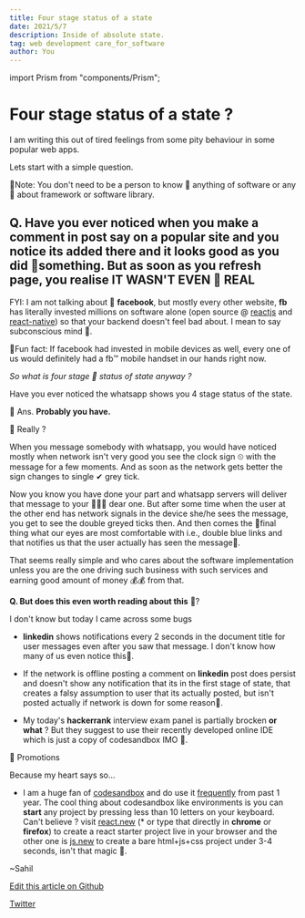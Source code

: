 ```yaml
---
title: Four stage status of a state
date: 2021/5/7
description: Inside of absolute state.
tag: web development care_for_software
author: You
---
```


import Prism from "components/Prism";

# Four stage status of a state ?

I am writing this out of tired feelings from some pity behaviour in some popular web apps.

Lets start with a simple question.

🤠︎Note: You don't need to be a person to know 🙈︎ anything of software or any 💩︎ about framework or software library.

## Q. Have you ever noticed when you make a comment in post say on a popular site and you notice its added there and it looks good as you did 🤠︎something. But as soon as you refresh page, you realise IT WASN'T EVEN 🛑︎ REAL

FYI: I am not talking about 👥︎ __facebook__, but mostly every other website, __fb__ has literally invested millions on software alone (open source @ [reactjs](https://github.com/facebook/react) and [react-native](https://github.com/facebook/react-native)) so that your backend doesn't feel bad about. I mean to say subconscious mind 🥝︎.

🦑︎Fun fact: If facebook had invested in mobile devices as well, every one of us would definitely had a fb™︎ mobile handset in our hands right now.

*So what is four stage 🤬︎ status of state anyway ?*

Have you ever noticed the whatsapp shows you 4 stage status of the state.

🤺︎ Ans. __Probably you have.__

🐥︎ Really ?

When you message somebody with whatsapp, you would have noticed mostly when network isn't very good you see the clock sign ⏲︎ with the message for a few moments. And as soon as the network gets better the sign changes to single ✔︎ grey tick.

Now you know you have done your part and whatsapp servers will deliver that message to your 🧑︎‍🤝︎‍🧑︎ dear one. But after some time when the user at the other end has network signals in the device she/he sees the message, you get to see the double greyed ticks then. And then comes the 🧿︎final thing what our eyes are most  comfortable  with i.e., double blue links and that notifies us that the user actually has seen the message🦕︎.

That seems really simple and who cares about the software implementation unless you are the one driving such business with such services and earning good amount of money 💰︎💰︎ from that.

**Q. But does this even worth reading about this** 🤹︎? 

I don't know but today I came across some bugs

- **linkedin** shows notifications every 2 seconds in the document title for user messages even after you saw that message. I don't know how many of us even notice this🤨︎.

- If the network is offline posting a comment on **linkedin** post does persist and doesn't show any notification that its in the first stage of state, that creates a falsy assumption to user that its actually posted, but isn't posted actually if network is down for some reason🥺︎.

- My today's **hackerrank** interview exam panel is partially brocken __or what__ ? But they suggest to use their recently developed online IDE which is just a copy of codesandbox IMO 🥵︎.

💓︎ Promotions

Because my heart says so...

- I am a huge fan of [codesandbox](codesandbox.io) and do use it [frequently](https://codesandbox.io/u/sahilrajput03) from past 1 year. The cool thing about codesandbox like environments is you can **start** any project by pressing less than 10 letters on your keyboard. Can't believe ? visit [react.new](https://react.new) (* or type that directly in __chrome__ or __firefox__) to create a react starter project live in your browser and the other one is [js.new](https://js.new) to create a bare html+js+css project under 3-4 seconds, isn't that magic 🤹︎.

~Sahil

[Edit this article on Github](https://github.com/sahilrajput03/sahilrajput.ml/edit/master/pages/posts/4-state-delivery-status.mdx)

[Twitter](https://twitter.com/freakstarrocks)
